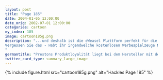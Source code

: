 ```yaml
---
layout: post
title: "Page 185"
date: 2004-01-05 12:00:00
date_orig: 2002-07-01 12:00:00
categories: cartoon
my_index: 185
image: cartoon185g.png
description: "...und deshalb ist die eWeasel Plattform perfekt für die Ansprüche ihrer Software...
Vergessen Sie das - Habt ihr irgendwelche kostenlosen Werbespielzeuge Nun, gut dass sie fragen Nein! Geben Sie ihm nichts Yay! Whee! eWeasel ist super Macht das aus Hackles Preston
"
germantitle: "Prestons Produktloyalität liegt bei dem Hersteller mit den besten Werbegeschenken"
twitter_card_type: summary_large_image
---
```


{% include figure.html src="cartoon185g.png" alt="Hackles Page 185"  %}

